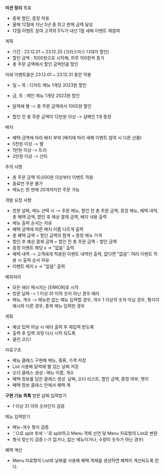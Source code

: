 **미션 정리**
목표
- 중복 할인, 증정 허용
- 올해 12월에 지난 5년 중 최고 판매 금액 달성
- 12월 이벤트 참여 고객의 5%가 내년 1월 새해 이벤트 재참여

계획
- 기간 : 23.12.01 ~  23.12.25 (크리스마스 디데이 할인)
- 할인 금액 : 1000원으로 시작해, 하루 100원씩 증가
- 총 주문 금액에서 할인 금액만큼 할인

아래 이벤트들은 23.12.01 ~  23.12.31 동안 적용
- 일 ~ 목 : 디저트 메뉴 1개당 2023원 할인
- 금, 토 : 메인 메뉴 1개당 2023원 할인

- 달력에 별 -> 총 주문 금액에서 1000원 할인

- 할인 전 총 주문 금액이 12만원 이상 -> 샴페인 1개 증정

배지
- 혜택 금액에 따라 배지 부여 (배지에 따라 새해 이벤트 참여 시 다른 선물)
- 5천원 이상 -> 별
- 1만원 이상 -> 트리
- 2만원 이상 -> 산타

주의 사항
- 총 주문 금액 10,000원 이상부터 이벤트 적용
- 음료만 주문 불가
- 메뉴는 한 번에 20개까지만 주문 가능

개발 요청 사항
- 방문 날짜, 메뉴 선택 시 -> 주문 메뉴, 할인 전 총 주문 금액, 증정 메뉴, 혜택 내역, 총 혜택 금액, 할인 후 예상 결제 금액, 배지 내용 출력
- 메뉴 출력 순서는 자유
- 혜택 금액에 따른 배지 이름 다르게 출력
- 총 혜택 금액 = 할인 금액의 합계 + 증정 메뉴 가격
- 할인 후 예상 결제 금액 = 할인 전 총 주문 금액 - 할인 금액
- 증정 이벤트 해당 x -> "없음" 출력
- 혜택 내역 -> 고객에게 적용된 이벤트 내역만 출력, 없다면 "없음". 여러 이벤트 적용 시 출력 순서 자유
- 이벤트 배지 x -> "없음" 출력

예외처리
- 모든 에러 메시지는 [ERROR]로 시작
- 방문 날짜 -> 1 이상 31 이하 숫자 아닌 경우 에러
- 메뉴, 개수 -> 메뉴판 없는 메뉴 입력할 경우, 개수 1 이상의 숫자 아닐 경우, 형식이 예시와 다른 경우, 중복 메뉴 입력한 경우

계획
- 예상 입력 아닐 시 에러 출력 후 재입력 받도록
- 출력 후 입력 과정 다시 시작 되도록
- 클린 코드!

자료구조
- 메뉴 클래스 구현해 메뉴, 종류, 가격 저장
- List 사용해 달력에 별 있는 날짜 저장
- 오더 클래스 생성 : 메뉴 이름, 개수
- 혜택 정보를 담은 클래스 생성. 날짜, 오더 리스트, 할인 금액, 증정 여부, 뱃지
- 혜택 정보 클래스 안에서 혜택 계

**구현 기능 목록**
방문 날짜 입력받기
- 1 이상 31 이하 숫자인지 검증

메뉴 입력받기
- 메뉴-개수 형식 검증
- ','으로 split 후에 '-'로 split하고 Menu 객체 선언 및 Menu 자료형의 List로 변환
- 형식 맞는지 검증 (-가 없거나, 없는 메뉴이거나, 수량이 숫자가 아닌 경우)

혜택 계산
- Menu 자료형의 List와 날짜를 사용해 혜택 객체를 생성하면 혜택이 계산되도록 한다.
